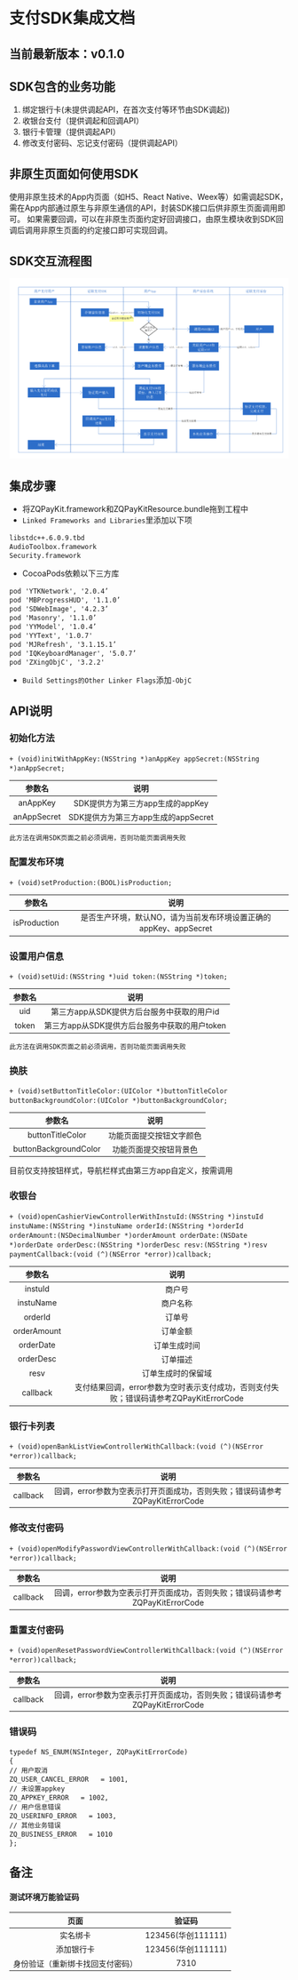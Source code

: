 # 支付SDK集成文档

## 当前最新版本：v0.1.0

## SDK包含的业务功能

1. 绑定银行卡(未提供调起API，在首次支付等环节由SDK调起))
2. 收银台支付（提供调起和回调API）
3. 银行卡管理（提供调起API）
4. 修改支付密码、忘记支付密码（提供调起API）

## 非原生页面如何使用SDK

使用非原生技术的App内页面（如H5、React Native、Weex等）如需调起SDK，需在App内部通过原生与非原生通信的API，封装SDK接口后供非原生页面调用即可。
如果需要回调，可以在非原生页面约定好回调接口，由原生模块收到SDK回调后调用非原生页面的约定接口即可实现回调。

## SDK交互流程图
![交互流程](/image.png)

## 集成步骤
* 将ZQPayKit.framework和ZQPayKitResource.bundle拖到工程中
* `Linked Frameworks and Libraries`里添加以下项
```
libstdc++.6.0.9.tbd
AudioToolbox.framework
Security.framework
```
* CocoaPods依赖以下三方库
```
pod 'YTKNetwork', '2.0.4’
pod 'MBProgressHUD', '1.1.0’
pod 'SDWebImage', '4.2.3’
pod 'Masonry', '1.1.0’
pod 'YYModel', '1.0.4’
pod 'YYText', '1.0.7'
pod 'MJRefresh', '3.1.15.1’
pod 'IQKeyboardManager', '5.0.7’
pod 'ZXingObjC', '3.2.2'
```
* `Build Settings的Other Linker Flags`添加`-ObjC`

## API说明
### 初始化方法
`+ (void)initWithAppKey:(NSString *)anAppKey appSecret:(NSString *)anAppSecret;`

|参数名|说明|
|:-:|:-:|
|anAppKey|SDK提供方为第三方app生成的appKey|
|anAppSecret|SDK提供方为第三方app生成的appSecret|

`此方法在调用SDK页面之前必须调用，否则功能页面调用失败`

### 配置发布环境
`+ (void)setProduction:(BOOL)isProduction;`

|参数名|说明|
|:-:|:-:|
|isProduction|是否生产环境，默认NO，请为当前发布环境设置正确的appKey、appSecret|

### 设置用户信息
`+ (void)setUid:(NSString *)uid token:(NSString *)token;`

|参数名|说明|
|:-:|:-:|
|uid|第三方app从SDK提供方后台服务中获取的用户id|
|token|第三方app从SDK提供方后台服务中获取的用户token|

`此方法在调用SDK页面之前必须调用，否则功能页面调用失败`

### 换肤
`+ (void)setButtonTitleColor:(UIColor *)buttonTitleColor buttonBackgroundColor:(UIColor *)buttonBackgroundColor;`

|参数名|说明|
|:-:|:-:|
|buttonTitleColor|功能页面提交按钮文字颜色|
|buttonBackgroundColor|功能页面提交按钮背景色|

目前仅支持按钮样式，导航栏样式由第三方app自定义，按需调用

### 收银台
`+ (void)openCashierViewControllerWithInstuId:(NSString *)instuId instuName:(NSString *)instuName orderId:(NSString *)orderId orderAmount:(NSDecimalNumber *)orderAmount orderDate:(NSDate *)orderDate orderDesc:(NSString *)orderDesc resv:(NSString *)resv paymentCallback:(void (^)(NSError *error))callback;`

|参数名|说明|
|:-:|:-:|
|instuId|商户号|
|instuName|商户名称|
|orderId|订单号|
|orderAmount|订单金额|
|orderDate|订单生成时间|
|orderDesc|订单描述|
|resv|订单生成时的保留域|
|callback|支付结果回调，error参数为空时表示支付成功，否则支付失败；错误码请参考ZQPayKitErrorCode|

### 银行卡列表
`+ (void)openBankListViewControllerWithCallback:(void (^)(NSError *error))callback;`

|参数名|说明|
|:-:|:-:|
|callback|回调，error参数为空表示打开页面成功，否则失败；错误码请参考ZQPayKitErrorCode|

### 修改支付密码
`+ (void)openModifyPasswordViewControllerWithCallback:(void (^)(NSError *error))callback;`

|参数名|说明|
|:-:|:-:|
|callback|回调，error参数为空表示打开页面成功，否则失败；错误码请参考ZQPayKitErrorCode|

### 重置支付密码
`+ (void)openResetPasswordViewControllerWithCallback:(void (^)(NSError *error))callback;`

|参数名|说明|
|:-:|:-:|
|callback|回调，error参数为空表示打开页面成功，否则失败；错误码请参考ZQPayKitErrorCode|

### 错误码
```
typedef NS_ENUM(NSInteger, ZQPayKitErrorCode)
{
// 用户取消
ZQ_USER_CANCEL_ERROR   = 1001,
// 未设置appkey
ZQ_APPKEY_ERROR   = 1002,
// 用户信息错误
ZQ_USERINFO_ERROR   = 1003,
// 其他业务错误
ZQ_BUSINESS_ERROR   = 1010
};

```

## 备注

#### 测试环境万能验证码

|页面|验证码|
|:-:|:-:|
|实名绑卡|123456(华创111111)|
|添加银行卡|123456(华创111111)|
|身份验证（重新绑卡找回支付密码）|7310|
